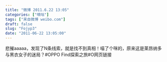 ```yaml
---
title: "微博 2011.6.22 13:05"
categories: ["嘀咕"]
tags: ["来自微博 weibo.com"]
draft: false
slug: "Fojyp3"
date: "2011-06-22 13:05:00"
---
```


<p>悲摧aaaaa，发现了N条线索，就是找不到真相！喵了个咪的，原来这是莱昂纳多与黑衣女子的迷局？#OPPO Find探索之旅#O网页链接 ​​​​</p>
